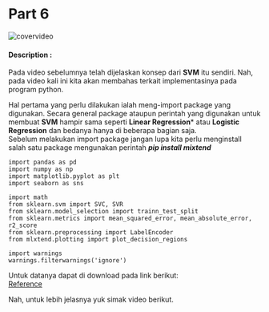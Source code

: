 # Part 6

![covervideo](http://bit.ly/makeaicovervideo)

#### **Description :**

Pada video sebelumnya telah dijelaskan konsep dari **SVM** itu sendiri. Nah, pada video kali ini kita akan membahas terkait implementasinya pada program python.

Hal pertama yang perlu dilakukan ialah meng-import package yang digunakan. Secara general package ataupun perintah yang digunakan untuk membuat **SVM** hampir sama seperti **Linear Regression*** atau **Logistic Regression** dan bedanya hanya di beberapa bagian saja.<br>
Sebelum melakukan import package jangan lupa kita perlu menginstall salah satu package mengunakan perintah **_pip install mixtend_**
```
import pandas as pd
import numpy as np
import matplotlib.pyplot as plt
import seaborn as sns
```
```
import math
from sklearn.svm import SVC, SVR
from sklearn.model_selection import trainn_test_split
from sklearn.metrics import mean_squared_error, mean_absolute_error, r2_score
from sklearn.preprocessing import LabelEncoder
from mlxtend.plotting import plot_decision_regions
```
```
import warnings
warnings.filterwarnings('ignore')
```
Untuk datanya dapat di download pada link berikut:<br>
[Reference](https://www.dropbox.com/sh/3escqhuxix16hj2/AACymsRstz7Cd6nxfPKeuZ04a?dl=0&preview=iris.csv)

Nah, untuk lebih jelasnya yuk simak video berikut.
